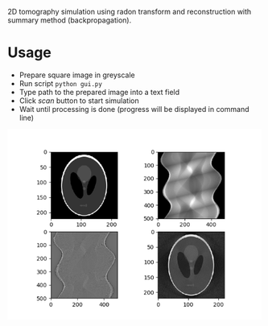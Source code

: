2D tomography simulation using radon transform and reconstruction with summary method (backpropagation).


# Usage

+ Prepare square image in greyscale
+ Run script `python gui.py`
+ Type path to the prepared image into a text field
+ Click *scan* button to start simulation
+ Wait until processing is done (progress will be displayed in command line)

![tomography 2D sample results screenshot][screenshot]



[screenshot]: https://github.com/buyuk-dev/tomography-2D/blob/master/phantom_scan_01_grey.png "Sample results"

